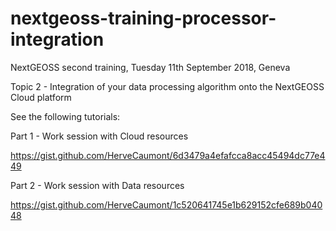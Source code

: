 # nextgeoss-training-processor-integration
NextGEOSS second training, Tuesday 11th September 2018, Geneva

Topic 2 - Integration of your data processing algorithm onto the NextGEOSS Cloud platform

See the following tutorials:

Part 1 - Work session with Cloud resources

https://gist.github.com/HerveCaumont/6d3479a4efafcca8acc45494dc77e449

Part 2 - Work session with Data resources

https://gist.github.com/HerveCaumont/1c520641745e1b629152cfe689b04048
